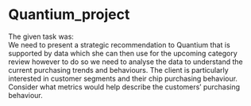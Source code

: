 # Quantium_project
The given task was:<br>
We need to present a strategic recommendation to Quantium that is supported by data which she can then use for the upcoming category review however to do so we need to analyse the data to understand the current purchasing trends and behaviours. The client is particularly interested in customer segments and their chip purchasing behaviour. Consider what metrics would help describe the customers’ purchasing behaviour.  
